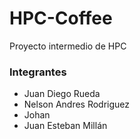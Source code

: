 ﻿# HPC-Coffee

Proyecto intermedio de HPC
### Integrantes 

- Juan Diego Rueda
- Nelson Andres Rodriguez
- Johan
- Juan Esteban Millán 

